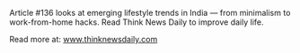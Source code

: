 Article #136 looks at emerging lifestyle trends in India — from minimalism to work-from-home hacks. Read Think News Daily to improve daily life.

Read more at: www.thinknewsdaily.com